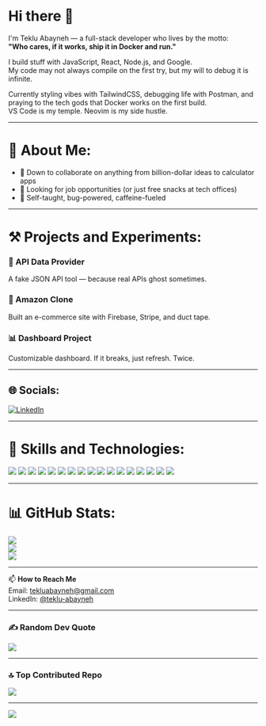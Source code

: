 # Hi there 👋

I'm Teklu Abayneh — a full-stack developer who lives by the motto:  
**"Who cares, if it works, ship it in Docker and run."**

I build stuff with JavaScript, React, Node.js, and Google.  
My code may not always compile on the first try, but my will to debug it is infinite.

Currently styling vibes with TailwindCSS, debugging life with Postman, and praying to the tech gods that Docker works on the first build.  
VS Code is my temple. Neovim is my side hustle.

---

# 💫 About Me:

- 👯 Down to collaborate on anything from billion-dollar ideas to calculator apps  
- 🤝 Looking for job opportunities (or just free snacks at tech offices)  
- 🧠 Self-taught, bug-powered, caffeine-fueled

---

# ⚒️ Projects and Experiments:

### 🧪 API Data Provider  
A fake JSON API tool — because real APIs ghost sometimes.

### 🛒 Amazon Clone  
Built an e-commerce site with Firebase, Stripe, and duct tape.

### 📊 Dashboard Project  
Customizable dashboard. If it breaks, just refresh. Twice.

---

## 🌐 Socials:

[![LinkedIn](https://img.shields.io/badge/LinkedIn-%230077B5.svg?logo=linkedin&logoColor=white)](https://www.linkedin.com/in/teklu-abayneh)

---

# 🚀 Skills and Technologies:

<div>
  <img src="https://img.shields.io/badge/html5-%23E34F26.svg?style=for-the-badge&logo=html5&logoColor=white" />
  <img src="https://img.shields.io/badge/css3-%231572B6.svg?style=for-the-badge&logo=css3&logoColor=white" />
  <img src="https://img.shields.io/badge/javascript-%23323330.svg?style=for-the-badge&logo=javascript&logoColor=%23F7DF1E" />
  <img src="https://img.shields.io/badge/typescript-%23007ACC.svg?style=for-the-badge&logo=typescript&logoColor=white" />
  <img src="https://img.shields.io/badge/react-%2320232a.svg?style=for-the-badge&logo=react&logoColor=%2361DAFB" />
  <img src="https://img.shields.io/badge/tailwindcss-%2338B2AC.svg?style=for-the-badge&logo=tailwind-css&logoColor=white" />
  <img src="https://img.shields.io/badge/node.js-6DA55F?style=for-the-badge&logo=node.js&logoColor=white" />
  <img src="https://img.shields.io/badge/express.js-%23404d59.svg?style=for-the-badge&logo=express&logoColor=%2361DAFB" />
  <img src="https://img.shields.io/badge/mysql-4479A1.svg?style=for-the-badge&logo=mysql&logoColor=white" />
  <img src="https://img.shields.io/badge/postgresql-%23336791.svg?style=for-the-badge&logo=postgresql&logoColor=white" />
  <img src="https://img.shields.io/badge/docker-%230db7ed.svg?style=for-the-badge&logo=docker&logoColor=white" />
  <img src="https://img.shields.io/badge/NPM-%23CB3837.svg?style=for-the-badge&logo=npm&logoColor=white" />
  <img src="https://img.shields.io/badge/git-%23F05033.svg?style=for-the-badge&logo=git&logoColor=white" />
  <img src="https://img.shields.io/badge/github-%23121011.svg?style=for-the-badge&logo=github&logoColor=white" />
  <img src="https://img.shields.io/badge/VSCode-%23007ACC.svg?style=for-the-badge&logo=visual-studio-code&logoColor=white" />
  <img src="https://img.shields.io/badge/neovim-%2300FF00.svg?style=for-the-badge&logo=neovim&logoColor=black" />
  <img src="https://img.shields.io/badge/postman-%23FF6C37.svg?style=for-the-badge&logo=postman&logoColor=white" />
</div>

---

# 📊 GitHub Stats:

![](https://github-readme-stats.vercel.app/api?username=tekluabayneh&theme=dark&hide_border=false&include_all_commits=true&count_private=true)  
![](https://github-readme-streak-stats.herokuapp.com/?user=tekluabayneh&theme=dark&hide_border=false)  
![](https://github-readme-stats.vercel.app/api/top-langs/?username=tekluabayneh&theme=dark&hide_border=false&include_all_commits=true&count_private=true&layout=compact)

---

📫 **How to Reach Me**  
Email: tekluabayneh@gmail.com  
LinkedIn: [@teklu-abayneh](https://www.linkedin.com/in/teklu-abayneh)

---

### ✍️ Random Dev Quote  
![](https://quotes-github-readme.vercel.app/api?type=horizontal&theme=radical)

---

### 🔝 Top Contributed Repo  
![](https://github-contributor-stats.vercel.app/api?username=tekluabayneh&limit=5&theme=dark&combine_all_yearly_contributions=true)

---

[![](https://visitcount.itsvg.in/api?id=tekluabayneh&icon=0&color=0)](https://visitcount.itsvg.in)

<!-- Fueled by Tailwind, built in Docker, debugged in Postman, saved by Ctrl+Z -->

